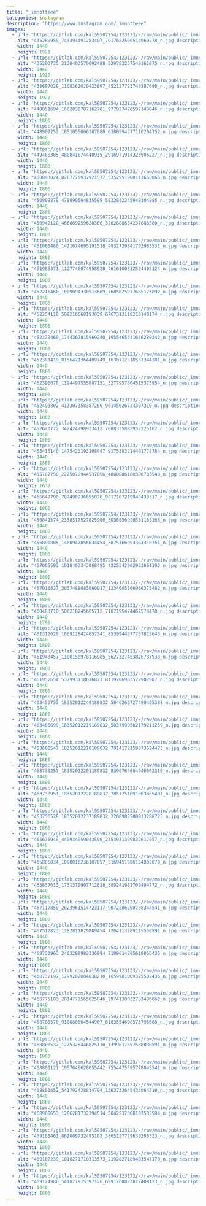 ```yaml
---
title: "_imnotteee"
categories: instagram
description: "https://www.instagram.com/_imnotteee"
images:
  - url: "https://gitlab.com/kal59507254/123123/-/raw/main/public/_imnotteee/image/435289959_743393491283407_7017622590513960278_n.jpg"
    alt: "435289959_743393491283407_7017622590513960278_n.jpg description"
    width: 1440
    height: 1921
  - url: "https://gitlab.com/kal59507254/123123/-/raw/main/public/_imnotteee/image/435293735_2130403570692488_529753257549161075_n.jpg"
    alt: "435293735_2130403570692488_529753257549161075_n.jpg description"
    width: 1440
    height: 1920
  - url: "https://gitlab.com/kal59507254/123123/-/raw/main/public/_imnotteee/image/438697029_1108362020423897_452127723748587680_n.jpg"
    alt: "438697029_1108362020423897_452127723748587680_n.jpg description"
    width: 1440
    height: 1920
  - url: "https://gitlab.com/kal59507254/123123/-/raw/main/public/_imnotteee/image/448851694_1602838787162781_977927476597149046_n.jpg"
    alt: "448851694_1602838787162781_977927476597149046_n.jpg description"
    width: 1440
    height: 1800
  - url: "https://gitlab.com/kal59507254/123123/-/raw/main/public/_imnotteee/image/448907252_1051055006387080_6380594277110204352_n.jpg"
    alt: "448907252_1051055006387080_6380594277110204352_n.jpg description"
    width: 1440
    height: 1800
  - url: "https://gitlab.com/kal59507254/123123/-/raw/main/public/_imnotteee/image/449488305_480841874440935_2916971914323906227_n.jpg"
    alt: "449488305_480841874440935_2916971914323906227_n.jpg description"
    width: 1440
    height: 1800
  - url: "https://gitlab.com/kal59507254/123123/-/raw/main/public/_imnotteee/image/450893024_8287776937921577_5352951908113650865_n.jpg"
    alt: "450893024_8287776937921577_5352951908113650865_n.jpg description"
    width: 1440
    height: 1800
  - url: "https://gitlab.com/kal59507254/123123/-/raw/main/public/_imnotteee/image/450909878_478899504835599_5832842245949304985_n.jpg"
    alt: "450909878_478899504835599_5832842245949304985_n.jpg description"
    width: 1440
    height: 1800
  - url: "https://gitlab.com/kal59507254/123123/-/raw/main/public/_imnotteee/image/450942120_466869259628306_3202888654237888580_n.jpg"
    alt: "450942120_466869259628306_3202888654237888580_n.jpg description"
    width: 1440
    height: 1800
  - url: "https://gitlab.com/kal59507254/123123/-/raw/main/public/_imnotteee/image/451066480_1421674695191518_4932729841792985531_n.jpg"
    alt: "451066480_1421674695191518_4932729841792985531_n.jpg description"
    width: 1440
    height: 1800
  - url: "https://gitlab.com/kal59507254/123123/-/raw/main/public/_imnotteee/image/451985371_1127740874958928_4616100832554403124_n.jpg"
    alt: "451985371_1127740874958928_4616100832554403124_n.jpg description"
    width: 1440
    height: 1800
  - url: "https://gitlab.com/kal59507254/123123/-/raw/main/public/_imnotteee/image/452246460_1009094330913669_7685025977665173892_n.jpg"
    alt: "452246460_1009094330913669_7685025977665173892_n.jpg description"
    width: 1440
    height: 1800
  - url: "https://gitlab.com/kal59507254/123123/-/raw/main/public/_imnotteee/image/452254118_509216568193039_6767313118218140174_n.jpg"
    alt: "452254118_509216568193039_6767313118218140174_n.jpg description"
    width: 1440
    height: 1801
  - url: "https://gitlab.com/kal59507254/123123/-/raw/main/public/_imnotteee/image/452379469_1744367815969240_1955465341636280342_n.jpg"
    alt: "452379469_1744367815969240_1955465341636280342_n.jpg description"
    width: 1440
    height: 1800
  - url: "https://gitlab.com/kal59507254/123123/-/raw/main/public/_imnotteee/image/452381419_8156471364409749_1630712510531344181_n.jpg"
    alt: "452381419_8156471364409749_1630712510531344181_n.jpg description"
    width: 1440
    height: 1800
  - url: "https://gitlab.com/kal59507254/123123/-/raw/main/public/_imnotteee/image/452390678_1194497555087151_3277957864515375954_n.jpg"
    alt: "452390678_1194497555087151_3277957864515375954_n.jpg description"
    width: 1440
    height: 1800
  - url: "https://gitlab.com/kal59507254/123123/-/raw/main/public/_imnotteee/image/452493802_413307358387266_96145626724397310_n.jpg"
    alt: "452493802_413307358387266_96145626724397310_n.jpg description"
    width: 1440
    height: 1800
  - url: "https://gitlab.com/kal59507254/123123/-/raw/main/public/_imnotteee/image/452620772_342424798923412_7688335883952225162_n.jpg"
    alt: "452620772_342424798923412_7688335883952225162_n.jpg description"
    width: 1440
    height: 1800
  - url: "https://gitlab.com/kal59507254/123123/-/raw/main/public/_imnotteee/image/453416140_1475423193108447_9175383214401778784_n.jpg"
    alt: "453416140_1475423193108447_9175383214401778784_n.jpg description"
    width: 1440
    height: 1800
  - url: "https://gitlab.com/kal59507254/123123/-/raw/main/public/_imnotteee/image/455702750_2225078944537056_4860886160380783540_n.jpg"
    alt: "455702750_2225078944537056_4860886160380783540_n.jpg description"
    width: 1440
    height: 1637
  - url: "https://gitlab.com/kal59507254/123123/-/raw/main/public/_imnotteee/image/456647790_787490236655076_9017107219948438317_n.jpg"
    alt: "456647790_787490236655076_9017107219948438317_n.jpg description"
    width: 1440
    height: 1800
  - url: "https://gitlab.com/kal59507254/123123/-/raw/main/public/_imnotteee/image/456841574_2358517527825900_3038550920531163165_n.jpg"
    alt: "456841574_2358517527825900_3038550920531163165_n.jpg description"
    width: 1440
    height: 1800
  - url: "https://gitlab.com/kal59507254/123123/-/raw/main/public/_imnotteee/image/456890805_1480947856634454_3875366093363310751_n.jpg"
    alt: "456890805_1480947856634454_3875366093363310751_n.jpg description"
    width: 1440
    height: 1800
  - url: "https://gitlab.com/kal59507254/123123/-/raw/main/public/_imnotteee/image/457005593_1018403343068485_4225342902933661392_n.jpg"
    alt: "457005593_1018403343068485_4225342902933661392_n.jpg description"
    width: 1440
    height: 1800
  - url: "https://gitlab.com/kal59507254/123123/-/raw/main/public/_imnotteee/image/457016627_3037488083060917_1234605566966375482_n.jpg"
    alt: "457016627_3037488083060917_1234605566966375482_n.jpg description"
    width: 1440
    height: 1800
  - url: "https://gitlab.com/kal59507254/123123/-/raw/main/public/_imnotteee/image/460483710_506218245605712_7107195474462574478_n.jpg"
    alt: "460483710_506218245605712_7107195474462574478_n.jpg description"
    width: 1440
    height: 1799
  - url: "https://gitlab.com/kal59507254/123123/-/raw/main/public/_imnotteee/image/461312629_1069128424657341_8539944377757815643_n.jpg"
    alt: "461312629_1069128424657341_8539944377757815643_n.jpg description"
    width: 1440
    height: 1800
  - url: "https://gitlab.com/kal59507254/123123/-/raw/main/public/_imnotteee/image/461943457_1100158978116985_5627327453826737933_n.jpg"
    alt: "461943457_1100158978116985_5627327453826737933_n.jpg description"
    width: 1440
    height: 1800
  - url: "https://gitlab.com/kal59507254/123123/-/raw/main/public/_imnotteee/image/461952654_537993118636873_8119706963572907987_n.jpg"
    alt: "461952654_537993118636873_8119706963572907987_n.jpg description"
    width: 1440
    height: 1800
  - url: "https://gitlab.com/kal59507254/123123/-/raw/main/public/_imnotteee/image/463453755_18352012249189832_5846263727490405388_n.jpg"
    alt: "463453755_18352012249189832_5846263727490405388_n.jpg description"
    width: 1440
    height: 1800
  - url: "https://gitlab.com/kal59507254/123123/-/raw/main/public/_imnotteee/image/463465699_18352012219189832_5837999582179211259_n.jpg"
    alt: "463465699_18352012219189832_5837999582179211259_n.jpg description"
    width: 1440
    height: 1800
  - url: "https://gitlab.com/kal59507254/123123/-/raw/main/public/_imnotteee/image/463600547_18352012210189832_7914172159873624473_n.jpg"
    alt: "463600547_18352012210189832_7914172159873624473_n.jpg description"
    width: 1440
    height: 1800
  - url: "https://gitlab.com/kal59507254/123123/-/raw/main/public/_imnotteee/image/463730257_18352012201189832_8390764684940962310_n.jpg"
    alt: "463730257_18352012201189832_8390764684940962310_n.jpg description"
    width: 1440
    height: 1800
  - url: "https://gitlab.com/kal59507254/123123/-/raw/main/public/_imnotteee/image/463730951_18352012228189832_7057251691003855401_n.jpg"
    alt: "463730951_18352012228189832_7057251691003855401_n.jpg description"
    width: 1440
    height: 1800
  - url: "https://gitlab.com/kal59507254/123123/-/raw/main/public/_imnotteee/image/463756528_18352012237189832_2200982500913288725_n.jpg"
    alt: "463756528_18352012237189832_2200982500913288725_n.jpg description"
    width: 1440
    height: 1800
  - url: "https://gitlab.com/kal59507254/123123/-/raw/main/public/_imnotteee/image/465676945_440934959043596_2354931309832617057_n.jpg"
    alt: "465676945_440934959043596_2354931309832617057_n.jpg description"
    width: 1440
    height: 1800
  - url: "https://gitlab.com/kal59507254/123123/-/raw/main/public/_imnotteee/image/465805834_1090016236107057_5169451906154802079_n.jpg"
    alt: "465805834_1090016236107057_5169451906154802079_n.jpg description"
    width: 1440
    height: 1800
  - url: "https://gitlab.com/kal59507254/123123/-/raw/main/public/_imnotteee/image/465837013_1731379907712628_309241981709494772_n.jpg"
    alt: "465837013_1731379907712628_309241981709494772_n.jpg description"
    width: 1440
    height: 1800
  - url: "https://gitlab.com/kal59507254/123123/-/raw/main/public/_imnotteee/image/467117850_2023961514723117_9072286208708348541_n.jpg"
    alt: "467117850_2023961514723117_9072286208708348541_n.jpg description"
    width: 1440
    height: 1800
  - url: "https://gitlab.com/kal59507254/123123/-/raw/main/public/_imnotteee/image/467512823_1282811879809454_7204113289115558991_n.jpg"
    alt: "467512823_1282811879809454_7204113289115558991_n.jpg description"
    width: 1440
    height: 1800
  - url: "https://gitlab.com/kal59507254/123123/-/raw/main/public/_imnotteee/image/468730963_2403289983336994_7198614795618056435_n.jpg"
    alt: "468730963_2403289983336994_7198614795618056435_n.jpg description"
    width: 1440
    height: 1800
  - url: "https://gitlab.com/kal59507254/123123/-/raw/main/public/_imnotteee/image/468732197_1299282804838210_1659981009325502436_n.jpg"
    alt: "468732197_1299282804838210_1659981009325502436_n.jpg description"
    width: 1440
    height: 1800
  - url: "https://gitlab.com/kal59507254/123123/-/raw/main/public/_imnotteee/image/468775183_2014772565625846_2974130032783496662_n.jpg"
    alt: "468775183_2014772565625846_2974130032783496662_n.jpg description"
    width: 1440
    height: 1800
  - url: "https://gitlab.com/kal59507254/123123/-/raw/main/public/_imnotteee/image/468788570_910880064544907_6183554698573798688_n.jpg"
    alt: "468788570_910880064544907_6183554698573798688_n.jpg description"
    width: 1440
    height: 1800
  - url: "https://gitlab.com/kal59507254/123123/-/raw/main/public/_imnotteee/image/468800532_1275325446825110_1399617657588030591_n.jpg"
    alt: "468800532_1275325446825110_1399617657588030591_n.jpg description"
    width: 1440
    height: 1800
  - url: "https://gitlab.com/kal59507254/123123/-/raw/main/public/_imnotteee/image/468801121_1957648628055442_7554475595778843541_n.jpg"
    alt: "468801121_1957648628055442_7554475595778843541_n.jpg description"
    width: 1440
    height: 1800
  - url: "https://gitlab.com/kal59507254/123123/-/raw/main/public/_imnotteee/image/468803652_541792428834794_1363733645433964510_n.jpg"
    alt: "468803652_541792428834794_1363733645433964510_n.jpg description"
    width: 1440
    height: 1800
  - url: "https://gitlab.com/kal59507254/123123/-/raw/main/public/_imnotteee/image/468968653_1286201732394514_5042232308187532584_n.jpg"
    alt: "468968653_1286201732394514_5042232308187532584_n.jpg description"
    width: 1440
    height: 1800
  - url: "https://gitlab.com/kal59507254/123123/-/raw/main/public/_imnotteee/image/469105461_862009732495102_3865127729639296323_n.jpg"
    alt: "469105461_862009732495102_3865127729639296323_n.jpg description"
    width: 1440
    height: 1800
  - url: "https://gitlab.com/kal59507254/123123/-/raw/main/public/_imnotteee/image/469107239_1018271710313573_2192827189403547170_n.jpg"
    alt: "469107239_1018271710313573_2192827189403547170_n.jpg description"
    width: 1440
    height: 1800
  - url: "https://gitlab.com/kal59507254/123123/-/raw/main/public/_imnotteee/image/469124986_541077915397126_6991760823822408173_n.jpg"
    alt: "469124986_541077915397126_6991760823822408173_n.jpg description"
    width: 1440
    height: 1800
---
```

